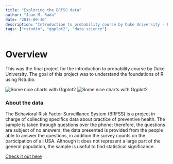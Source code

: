 ```yaml
---
title: "Exploring the BRFSS data"
author: "Juan M. Rada"
date: "2015-09-10"
description: "Introduction to probability course by Duke University - Final project"
tags: ["rstudio", "ggplot2", "data science"]
---
```


# Overview

This was the final project for the introduction to probability course by Duke University.
The goal of this project was to understand the foundations of R using Rstudio.

![Some nice charts with Ggplot2](https://cdn1.bbcode0.com/uploads/2021/5/25/70d94b1887034f2731842191934a0308-full.png)
![Some nice charts with Ggplot2](https://cdn1.bbcode0.com/uploads/2021/5/25/390a09a62c3237afa8f2b1df5a77551b-full.png)

### About the data

The Behavioral Risk Factor Surveillance System (BRFSS) is a project in charge of collecting specifics data about practice
of preventive health. The sample is taken through questions over the phone; therefore, the questions are subject of no
answers, the data presented is provided from the people able to answer the questions, in addition the survey counts on
the participation of all USA. Although it does not represent a large part of the general population, the sample is useful
to find statistical significance.

[Check it out here](https://s3.amazonaws.com/coursera-uploads/peer-review/2dHcFsRdEeW2JxKnR3RyOw/9ded8e6a4dd434630b78a8f462531b19/_6ee2a5c3100b9237616844a52883e240_intro_data_prob_project.html)
